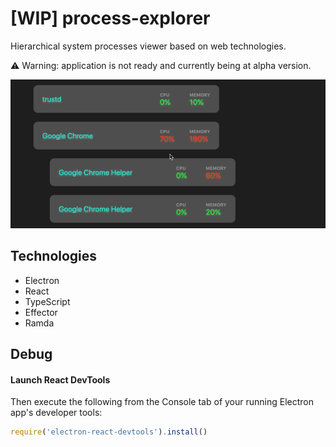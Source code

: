 # [WIP] process-explorer

Hierarchical system processes viewer based on web technologies.

️⚠️ Warning: application is not ready and currently being at alpha version.️

![Process Explorer](./process-explorer-demo.gif)

## Technologies
* Electron
* React
* TypeScript
* Effector
* Ramda

## Debug

#### Launch React DevTools

Then execute the following from the Console tab of your running Electron app's developer tools:

```javascript
require('electron-react-devtools').install()
```

